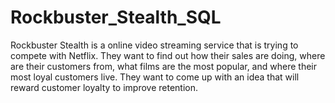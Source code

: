 # Rockbuster_Stealth_SQL
Rockbuster Stealth is a online video streaming service that is trying to compete with Netflix. They want to find out how their sales are doing, where are their customers from, what films are the most popular, and where their most loyal customers live. They want to come up with an idea that will reward customer loyalty to improve retention.

